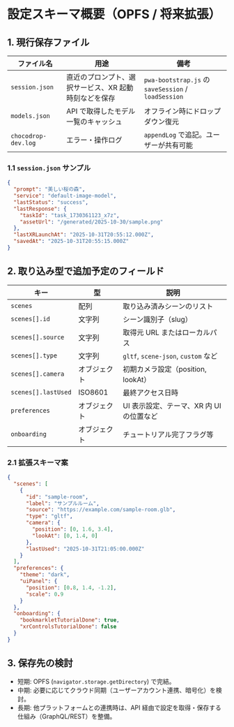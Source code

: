 # 設定スキーマ概要（OPFS / 将来拡張）

## 1. 現行保存ファイル
| ファイル名 | 用途 | 備考 |
| --- | --- | --- |
| `session.json` | 直近のプロンプト、選択サービス、XR 起動時刻などを保存 | `pwa-bootstrap.js` の `saveSession` / `loadSession` |
| `models.json` | API で取得したモデル一覧のキャッシュ | オフライン時にドロップダウン復元 |
| `chocodrop-dev.log` | エラー・操作ログ | `appendLog` で追記。ユーザーが共有可能 |

### 1.1 `session.json` サンプル
```json
{
  "prompt": "美しい桜の森",
  "service": "default-image-model",
  "lastStatus": "success",
  "lastResponse": {
    "taskId": "task_1730361123_x7z",
    "assetUrl": "/generated/2025-10-30/sample.png"
  },
  "lastXRLaunchAt": "2025-10-31T20:55:12.000Z",
  "savedAt": "2025-10-31T20:55:15.000Z"
}
```

## 2. 取り込み型で追加予定のフィールド
| キー | 型 | 説明 |
| --- | --- | --- |
| `scenes` | 配列 | 取り込み済みシーンのリスト |
| `scenes[].id` | 文字列 | シーン識別子（slug） |
| `scenes[].source` | 文字列 | 取得元 URL またはローカルパス |
| `scenes[].type` | 文字列 | `gltf`, `scene-json`, `custom` など |
| `scenes[].camera` | オブジェクト | 初期カメラ設定（position, lookAt） |
| `scenes[].lastUsed` | ISO8601 | 最終アクセス日時 |
| `preferences` | オブジェクト | UI 表示設定、テーマ、XR 内 UI の位置など |
| `onboarding` | オブジェクト | チュートリアル完了フラグ等 |

### 2.1 拡張スキーマ案
```json
{
  "scenes": [
    {
      "id": "sample-room",
      "label": "サンプルルーム",
      "source": "https://example.com/sample-room.glb",
      "type": "gltf",
      "camera": {
        "position": [0, 1.6, 3.4],
        "lookAt": [0, 1.4, 0]
      },
      "lastUsed": "2025-10-31T21:05:00.000Z"
    }
  ],
  "preferences": {
    "theme": "dark",
    "uiPanel": {
      "position": [0.8, 1.4, -1.2],
      "scale": 0.9
    }
  },
  "onboarding": {
    "bookmarkletTutorialDone": true,
    "xrControlsTutorialDone": false
  }
}
```

## 3. 保存先の検討
- 短期: OPFS (`navigator.storage.getDirectory`) で完結。
- 中期: 必要に応じてクラウド同期（ユーザーアカウント連携、暗号化）を検討。
- 長期: 他プラットフォームとの連携時は、API 経由で設定を取得・保存する仕組み（GraphQL/REST）を整備。
